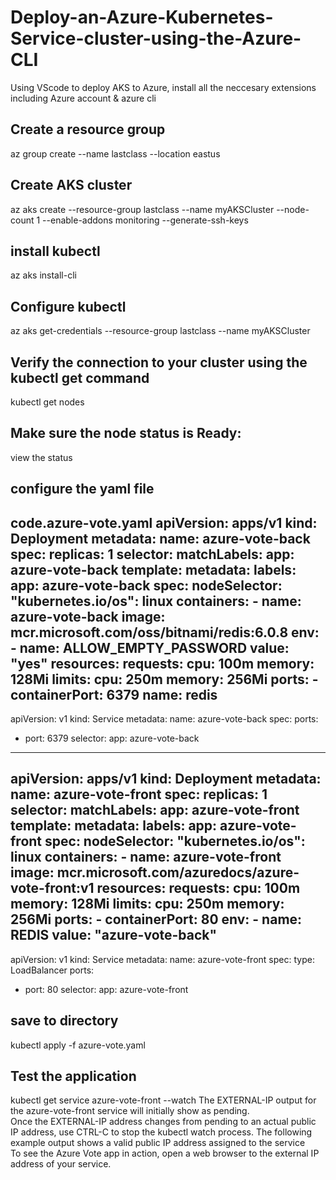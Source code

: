 # Deploy-an-Azure-Kubernetes-Service-cluster-using-the-Azure-CLI
Using VScode to deploy AKS to Azure, install all the neccesary extensions including Azure account & azure cli   
## Create a resource group  
az group create --name lastclass --location eastus  
## Create AKS cluster 
az aks create --resource-group lastclass --name myAKSCluster --node-count 1 --enable-addons monitoring --generate-ssh-keys  
##  install kubectl
az aks install-cli  
## Configure kubectl  
az aks get-credentials --resource-group lastclass --name myAKSCluster  
## Verify the connection to your cluster using the kubectl get command  
kubectl get nodes
## Make sure the node status is Ready:
view the status
## configure the yaml file
code.azure-vote.yaml
apiVersion: apps/v1
kind: Deployment
metadata:
  name: azure-vote-back
spec:
  replicas: 1
  selector:
    matchLabels:
      app: azure-vote-back
  template:
    metadata:
      labels:
        app: azure-vote-back
    spec:
      nodeSelector:
        "kubernetes.io/os": linux
      containers:
      - name: azure-vote-back
        image: mcr.microsoft.com/oss/bitnami/redis:6.0.8
        env:
        - name: ALLOW_EMPTY_PASSWORD
          value: "yes"
        resources:
          requests:
            cpu: 100m
            memory: 128Mi
          limits:
            cpu: 250m
            memory: 256Mi
        ports:
        - containerPort: 6379
          name: redis
---
apiVersion: v1
kind: Service
metadata:
  name: azure-vote-back
spec:
  ports:
  - port: 6379
  selector:
    app: azure-vote-back
---
apiVersion: apps/v1
kind: Deployment
metadata:
  name: azure-vote-front
spec:
  replicas: 1
  selector:
    matchLabels:
      app: azure-vote-front
  template:
    metadata:
      labels:
        app: azure-vote-front
    spec:
      nodeSelector:
        "kubernetes.io/os": linux
      containers:
      - name: azure-vote-front
        image: mcr.microsoft.com/azuredocs/azure-vote-front:v1
        resources:
          requests:
            cpu: 100m
            memory: 128Mi
          limits:
            cpu: 250m
            memory: 256Mi
        ports:
        - containerPort: 80
        env:
        - name: REDIS
          value: "azure-vote-back"
---
apiVersion: v1
kind: Service
metadata:
  name: azure-vote-front
spec:
  type: LoadBalancer
  ports:
  - port: 80
  selector:
    app: azure-vote-front

## save to directory
kubectl apply -f azure-vote.yaml
## Test the application
kubectl get service azure-vote-front --watch
The EXTERNAL-IP output for the azure-vote-front service will initially show as pending.  
Once the EXTERNAL-IP address changes from pending to an actual public IP address, use CTRL-C to stop the kubectl watch process. The following example output shows a valid public IP address assigned to the service  
To see the Azure Vote app in action, open a web browser to the external IP address of your service.


